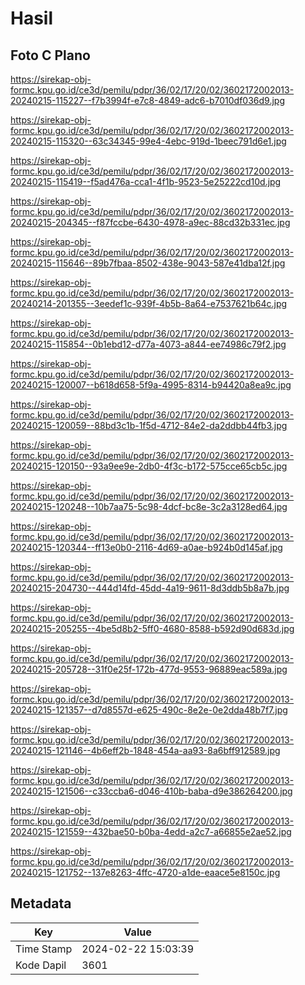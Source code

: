 # Hasil

## Foto C Plano

https://sirekap-obj-formc.kpu.go.id/ce3d/pemilu/pdpr/36/02/17/20/02/3602172002013-20240215-115227--f7b3994f-e7c8-4849-adc6-b7010df036d9.jpg

https://sirekap-obj-formc.kpu.go.id/ce3d/pemilu/pdpr/36/02/17/20/02/3602172002013-20240215-115320--63c34345-99e4-4ebc-919d-1beec791d6e1.jpg

https://sirekap-obj-formc.kpu.go.id/ce3d/pemilu/pdpr/36/02/17/20/02/3602172002013-20240215-115419--f5ad476a-cca1-4f1b-9523-5e25222cd10d.jpg

https://sirekap-obj-formc.kpu.go.id/ce3d/pemilu/pdpr/36/02/17/20/02/3602172002013-20240215-204345--f87fccbe-6430-4978-a9ec-88cd32b331ec.jpg

https://sirekap-obj-formc.kpu.go.id/ce3d/pemilu/pdpr/36/02/17/20/02/3602172002013-20240215-115646--89b7fbaa-8502-438e-9043-587e41dba12f.jpg

https://sirekap-obj-formc.kpu.go.id/ce3d/pemilu/pdpr/36/02/17/20/02/3602172002013-20240214-201355--3eedef1c-939f-4b5b-8a64-e7537621b64c.jpg

https://sirekap-obj-formc.kpu.go.id/ce3d/pemilu/pdpr/36/02/17/20/02/3602172002013-20240215-115854--0b1ebd12-d77a-4073-a844-ee74986c79f2.jpg

https://sirekap-obj-formc.kpu.go.id/ce3d/pemilu/pdpr/36/02/17/20/02/3602172002013-20240215-120007--b618d658-5f9a-4995-8314-b94420a8ea9c.jpg

https://sirekap-obj-formc.kpu.go.id/ce3d/pemilu/pdpr/36/02/17/20/02/3602172002013-20240215-120059--88bd3c1b-1f5d-4712-84e2-da2ddbb44fb3.jpg

https://sirekap-obj-formc.kpu.go.id/ce3d/pemilu/pdpr/36/02/17/20/02/3602172002013-20240215-120150--93a9ee9e-2db0-4f3c-b172-575cce65cb5c.jpg

https://sirekap-obj-formc.kpu.go.id/ce3d/pemilu/pdpr/36/02/17/20/02/3602172002013-20240215-120248--10b7aa75-5c98-4dcf-bc8e-3c2a3128ed64.jpg

https://sirekap-obj-formc.kpu.go.id/ce3d/pemilu/pdpr/36/02/17/20/02/3602172002013-20240215-120344--ff13e0b0-2116-4d69-a0ae-b924b0d145af.jpg

https://sirekap-obj-formc.kpu.go.id/ce3d/pemilu/pdpr/36/02/17/20/02/3602172002013-20240215-204730--444d14fd-45dd-4a19-9611-8d3ddb5b8a7b.jpg

https://sirekap-obj-formc.kpu.go.id/ce3d/pemilu/pdpr/36/02/17/20/02/3602172002013-20240215-205255--4be5d8b2-5ff0-4680-8588-b592d90d683d.jpg

https://sirekap-obj-formc.kpu.go.id/ce3d/pemilu/pdpr/36/02/17/20/02/3602172002013-20240215-205728--31f0e25f-172b-477d-9553-96889eac589a.jpg

https://sirekap-obj-formc.kpu.go.id/ce3d/pemilu/pdpr/36/02/17/20/02/3602172002013-20240215-121357--d7d8557d-e625-490c-8e2e-0e2dda48b7f7.jpg

https://sirekap-obj-formc.kpu.go.id/ce3d/pemilu/pdpr/36/02/17/20/02/3602172002013-20240215-121146--4b6eff2b-1848-454a-aa93-8a6bff912589.jpg

https://sirekap-obj-formc.kpu.go.id/ce3d/pemilu/pdpr/36/02/17/20/02/3602172002013-20240215-121506--c33ccba6-d046-410b-baba-d9e386264200.jpg

https://sirekap-obj-formc.kpu.go.id/ce3d/pemilu/pdpr/36/02/17/20/02/3602172002013-20240215-121559--432bae50-b0ba-4edd-a2c7-a66855e2ae52.jpg

https://sirekap-obj-formc.kpu.go.id/ce3d/pemilu/pdpr/36/02/17/20/02/3602172002013-20240215-121752--137e8263-4ffc-4720-a1de-eaace5e8150c.jpg


## Metadata

| Key        | Value               |
| ---------- | ------------------- |
| Time Stamp | 2024-02-22 15:03:39 |
| Kode Dapil | 3601                |



